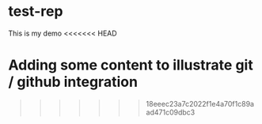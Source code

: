 # test-rep

This is my demo
<<<<<<< HEAD

Adding some content to illustrate git / github integration
=======
>>>>>>> 18eeec23a7c2022f1e4a70f1c89aad471c09dbc3
